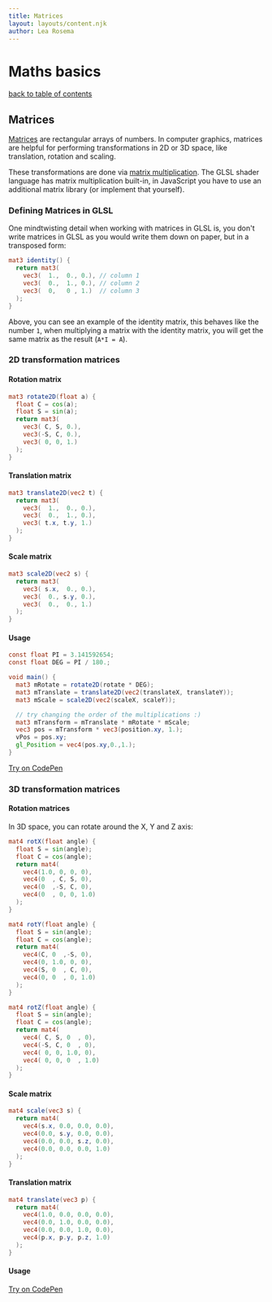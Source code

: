 ```yaml
---
title: Matrices
layout: layouts/content.njk
author: Lea Rosema
---
```


# Maths basics

[back to table of contents](../)

## Matrices

[Matrices](<https://en.wikipedia.org/wiki/Matrix_(mathematics)>) are rectangular arrays of numbers. In computer graphics, matrices are helpful for performing transformations in 2D or 3D space, like translation, rotation and scaling.

These transformations are done via [matrix multiplication](https://en.wikipedia.org/wiki/Matrix_multiplication). The GLSL shader language has matrix multiplication built-in, in JavaScript you have to use an additional matrix library (or implement that yourself).

### Defining Matrices in GLSL

One mindtwisting detail when working with matrices in GLSL is, you don't write matrices in GLSL as you would write them down on paper, but in a transposed form:

```glsl
mat3 identity() {
  return mat3(
    vec3(  1.,  0., 0.), // column 1
    vec3(  0.,  1., 0.), // column 2
    vec3(  0,   0 , 1.)  // column 3
  );
}
```

Above, you can see an example of the identity matrix, this behaves like the number `1`, when multiplying a matrix with the identity matrix, you will get the same matrix as the result (`A*I = A`).

### 2D transformation matrices

#### Rotation matrix

```glsl
mat3 rotate2D(float a) {
  float C = cos(a);
  float S = sin(a);
  return mat3(
    vec3( C, S, 0.),
    vec3(-S, C, 0.),
    vec3( 0, 0, 1.)
  );
}
```

#### Translation matrix

```glsl
mat3 translate2D(vec2 t) {
  return mat3(
    vec3(  1.,  0., 0.),
    vec3(  0.,  1., 0.),
    vec3( t.x, t.y, 1.)
  );
}
```

#### Scale matrix

```glsl
mat3 scale2D(vec2 s) {
  return mat3(
    vec3( s.x,  0., 0.),
    vec3(  0., s.y, 0.),
    vec3(  0.,  0., 1.)
  );
}
```

#### Usage

```glsl
const float PI = 3.141592654;
const float DEG = PI / 180.;

void main() {
  mat3 mRotate = rotate2D(rotate * DEG);
  mat3 mTranslate = translate2D(vec2(translateX, translateY));
  mat3 mScale = scale2D(vec2(scaleX, scaleY));

  // try changing the order of the multiplications :)
  mat3 mTransform = mTranslate * mRotate * mScale;
  vec3 pos = mTransform * vec3(position.xy, 1.);
  vPos = pos.xy;
  gl_Position = vec4(pos.xy,0.,1.);
}
```

[Try on CodePen](https://codepen.io/terabaud/pen/jOymzJN?editors=1000)

### 3D transformation matrices

#### Rotation matrices

In 3D space, you can rotate around the X, Y and Z axis:

```glsl
mat4 rotX(float angle) {
  float S = sin(angle);
  float C = cos(angle);
  return mat4(
    vec4(1.0, 0, 0, 0),
    vec4(0  , C, S, 0),
    vec4(0  ,-S, C, 0),
    vec4(0  , 0, 0, 1.0)
  );
}

mat4 rotY(float angle) {
  float S = sin(angle);
  float C = cos(angle);
  return mat4(
    vec4(C, 0  ,-S, 0),
    vec4(0, 1.0, 0, 0),
    vec4(S, 0  , C, 0),
    vec4(0, 0  , 0, 1.0)
  );
}

mat4 rotZ(float angle) {
  float S = sin(angle);
  float C = cos(angle);
  return mat4(
    vec4( C, S, 0  , 0),
    vec4(-S, C, 0  , 0),
    vec4( 0, 0, 1.0, 0),
    vec4( 0, 0, 0  , 1.0)
  );
}
```

#### Scale matrix

```glsl
mat4 scale(vec3 s) {
  return mat4(
    vec4(s.x, 0.0, 0.0, 0.0),
    vec4(0.0, s.y, 0.0, 0.0),
    vec4(0.0, 0.0, s.z, 0.0),
    vec4(0.0, 0.0, 0.0, 1.0)
  );
}
```

#### Translation matrix

```glsl
mat4 translate(vec3 p) {
  return mat4(
    vec4(1.0, 0.0, 0.0, 0.0),
    vec4(0.0, 1.0, 0.0, 0.0),
    vec4(0.0, 0.0, 1.0, 0.0),
    vec4(p.x, p.y, p.z, 1.0)
  );
}
```

#### Usage

[Try on CodePen](https://codepen.io/terabaud/pen/LYxeYGX?editors=1000)
